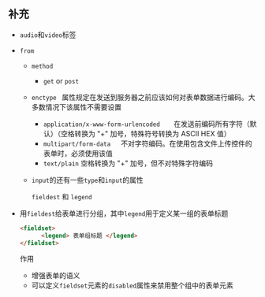 ## 补充

* `audio`和`video`标签

* `from`

  * `method` 
    * `get` or `post`

  * `enctype ` 属性规定在发送到服务器之前应该如何对表单数据进行编码。大多数情况下该属性不需要设置

    * `application/x-www-form-urlencoded`　　在发送前编码所有字符（默认）（空格转换为 "+" 加号，特殊符号转换为 ASCII HEX 值）
    * `multipart/form-data `　不对字符编码。在使用包含文件上传控件的表单时，必须使用该值
    * `text/plain`      空格转换为 "+" 加号，但不对特殊字符编码

  * `input`的还有一些`type`和`input`的属性

    `fieldest` 和 `legend`

* 用`fieldest`给表单进行分组，其中`legend`用于定义某一组的表单标题

  ```html
  <fieldset>
    	<legend> 表单组标题 </legend>
  </fieldset>
  ```

  作用 

  - 增强表单的语义
  - 可以定义`fieldset`元素的`disabled`属性来禁用整个组中的表单元素

  ​

  ​
